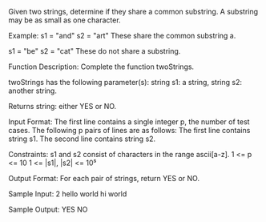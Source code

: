 Given two strings, determine if they share a common substring.
A substring may be as small as one character.

Example:
s1 = "and"
s2 = "art"
These share the common substring a.

s1 = "be"
s2 = "cat"
These do not share a substring.

Function Description: Complete the function twoStrings.

twoStrings has the following parameter(s):
string s1: a string,
string s2: another string.

Returns string: either YES or NO.

Input Format:
The first line contains a single integer p, the number of test cases.
The following p pairs of lines are as follows:
The first line contains string s1.
The second line contains string s2.

Constraints:
s1 and s2 consist of characters in the range ascii[a-z].
1 <= p <= 10
1 <= |s1|, |s2| <= 10⁵

Output Format: For each pair of strings, return YES or NO.

Sample Input:
2
hello
world
hi
world

Sample Output:
YES
NO
